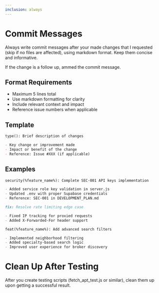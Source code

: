 ```yaml
---
inclusion: always
---
```


# Commit Messages

Always write commit messages after your made changes that I requested (skip if no files are affected), using markdown format. Keep them concise and informative.

If the change is a follow up, ammed the commit message.

## Format Requirements

- Maximum 5 lines total
- Use markdown formatting for clarity
- Include relevant context and impact
- Reference issue numbers when applicable

## Template

```markdown
type(): Brief description of changes

- Key change or improvement made
- Impact or benefit of the change
- Reference: Issue #XXX (if applicable)
```

## Examples

```markdown
security(%feature_name%): Complete SEC-001 API keys implementation

- Added service role key validation in server.js
- Updated .env with proper Supabase credentials
- Reference: SEC-001 in DEVELOPMENT_PLAN.md
```

```markdown
fix: Resolve rate limiting edge case

- Fixed IP tracking for proxied requests
- Added X-Forwarded-For header support
```

```markdown
feat(%feature_name%): Add advanced search filters

- Implemented neighborhood filtering
- Added specialty-based search logic
- Improved user experience for broker discovery
```

# Clean Up After Testing

After you create testing scripts (fetch_apt_test.js or similar), clean them up upon getting a successful result.
